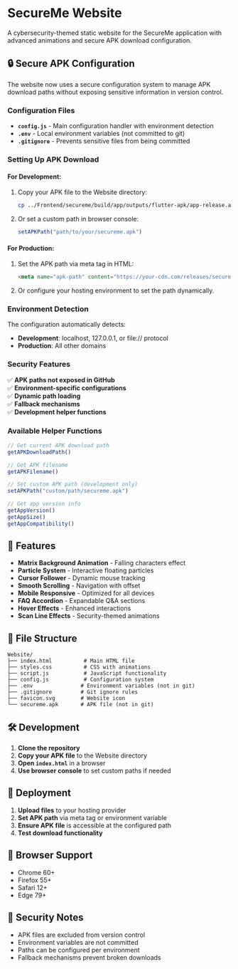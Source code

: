 # SecureMe Website

A cybersecurity-themed static website for the SecureMe application with advanced animations and secure APK download configuration.

## 🔒 Secure APK Configuration

The website now uses a secure configuration system to manage APK download paths without exposing sensitive information in version control.

### Configuration Files

- **`config.js`** - Main configuration handler with environment detection
- **`.env`** - Local environment variables (not committed to git)
- **`.gitignore`** - Prevents sensitive files from being committed

### Setting Up APK Download

#### For Development:
1. Copy your APK file to the Website directory:
   ```bash
   cp ../Frontend/secureme/build/app/outputs/flutter-apk/app-release.apk ./secureme.apk
   ```

2. Or set a custom path in browser console:
   ```javascript
   setAPKPath("path/to/your/secureme.apk")
   ```

#### For Production:
1. Set the APK path via meta tag in HTML:
   ```html
   <meta name="apk-path" content="https://your-cdn.com/releases/secureme.apk">
   ```

2. Or configure your hosting environment to set the path dynamically.

### Environment Detection

The configuration automatically detects:
- **Development**: localhost, 127.0.0.1, or file:// protocol
- **Production**: All other domains

### Security Features

✅ **APK paths not exposed in GitHub**  
✅ **Environment-specific configurations**  
✅ **Dynamic path loading**  
✅ **Fallback mechanisms**  
✅ **Development helper functions**  

### Available Helper Functions

```javascript
// Get current APK download path
getAPKDownloadPath()

// Get APK filename
getAPKFilename()

// Set custom APK path (development only)
setAPKPath("custom/path/secureme.apk")

// Get app version info
getAppVersion()
getAppSize()
getAppCompatibility()
```

## 🚀 Features

- **Matrix Background Animation** - Falling characters effect
- **Particle System** - Interactive floating particles
- **Cursor Follower** - Dynamic mouse tracking
- **Smooth Scrolling** - Navigation with offset
- **Mobile Responsive** - Optimized for all devices
- **FAQ Accordion** - Expandable Q&A sections
- **Hover Effects** - Enhanced interactions
- **Scan Line Effects** - Security-themed animations

## 📁 File Structure

```
Website/
├── index.html          # Main HTML file
├── styles.css          # CSS with animations
├── script.js           # JavaScript functionality
├── config.js           # Configuration system
├── .env               # Environment variables (not in git)
├── .gitignore         # Git ignore rules
├── favicon.svg        # Website icon
└── secureme.apk       # APK file (not in git)
```

## 🛠️ Development

1. **Clone the repository**
2. **Copy your APK file** to the Website directory
3. **Open `index.html`** in a browser
4. **Use browser console** to set custom paths if needed

## 🔧 Deployment

1. **Upload files** to your hosting provider
2. **Set APK path** via meta tag or environment variable
3. **Ensure APK file** is accessible at the configured path
4. **Test download functionality**

## 📱 Browser Support

- Chrome 60+
- Firefox 55+
- Safari 12+
- Edge 79+

## 🔐 Security Notes

- APK files are excluded from version control
- Environment variables are not committed
- Paths can be configured per environment
- Fallback mechanisms prevent broken downloads
